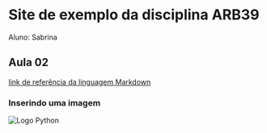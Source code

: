 # Site  de exemplo da disciplina ARB39

Aluno: Sabrina

## Aula 02
[link de referência da linguagem Markdown](https://markdown.net.br/)

### Inserindo uma imagem

![Logo Python](https://upload.wikimedia.org/wikipedia/commons/thumb/c/c3/Python-logo-notext.svg/110px-Python-logo-notext.svg.png)
